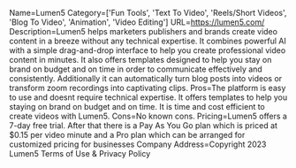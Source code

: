 Name=Lumen5
Category=['Fun Tools', 'Text To Video', 'Reels/Short Videos', 'Blog To Video', 'Animation', 'Video Editing']
URL=https://lumen5.com/
Description=Lumen5 helps marketers publishers and brands create video content in a breeze without any technical expertise. It combines powerful AI with a simple drag-and-drop interface to help you create professional video content in minutes. It also offers templates designed to help you stay on brand on budget and on time in order to communicate effectively and consistently. Additionally it can automatically turn blog posts into videos or transform zoom recordings into captivating clips.
Pros=The platform is easy to use and doesnt require technical expertise. It offers templates to help you staying on brand on budget and on time. It is time and cost efficient to create videos with Lumen5.
Cons=No known cons.
Pricing=Lumen5 offers a 7-day free trial. After that there is a Pay As You Go plan which is priced at $0.15 per video minute and a Pro plan which can be arranged for customized pricing for businesses
Company Address=Copyright 2023 Lumen5 Terms of Use & Privacy Policy
